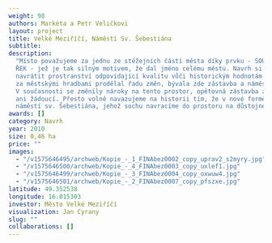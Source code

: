 ```yaml
---
weight: 98
authors: Markéta a Petr Veličkovi
layout: project
title: Velké Meziříčí, Náměstí Sv. Šebestiána
subtitle:
description:
  "Místo považujeme za jednu ze stěžejních částí města díky prvku - SOUTOKU
  ŘEK - jež je tak silným motivem, že dal jméno celému městu. Navrh si klade za cíl
  navrátit prostranství odpovídající kvalitu vůči historickým hodnotám místa. Prostor
  za městskými hradbami prodělal řadu změn, bývala zde zástavba a náměstí sv. Šebestiána.
  V současnosti se změnily nároky na tento prostor, opětovná zástavba zde není možná
  ani žádoucí. Přesto volně navazujeme na historii tím, že v nové formě obnovujeme
  náměstí sv. Šebestiána, jehož sochu navracíme do prostoru na důstojné místo "
awards: []
category: Navrh
year: 2010
size: 0,46 ha
price: ""
images:
  - "/v1575646495/archweb/Kopie_-_1_FINAbez0002_copy_uprav2_s2myry.jpg"
  - "/v1575646500/archweb/Kopie_-_4_FINAbez0003_copy_uxlef1.jpg"
  - "/v1575646499/archweb/Kopie_-_3_FINAbez0004_copy_oxwuw4.jpg"
  - "/v1575646501/archweb/Kopie_-_2_FINAbez0007_copy_pfszxe.jpg"
latitude: 49.352538
longitude: 16.015303
investor: Město Velké Meziříčí
visualization: Jan Cyrany
slug: ""
collaborations: []
---
```

